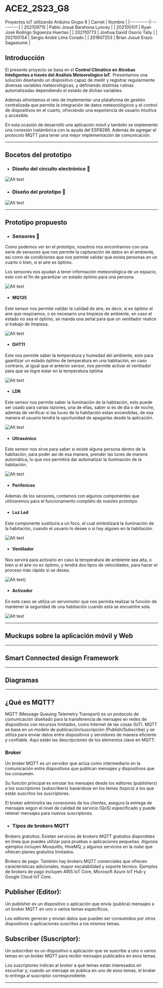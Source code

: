 # ACE2_2S23_G8
Proyectos IoT utilizando Arduino
Grupo 8
| Carnet | Nombre |
|----------|----------|
| 202109715   | Pablo Josué Barahona Luncey   |
| 202100101    | Ryan José Rodrigo Sigüenza Huertas  |
| 202110773   | Joshua David Osorio Tally  |
| 202100154   | Sergio André Lima Corado  |
| 201807253  | Brian Josué Erazo Sagastume  |

## Introducción

El presente proyecto se basa en el **Control Climático en Alcobas Inteligentes a través del Análisis Meteorológico IoT**. Presentamos una solución diseñando un dispositivo capaz de medir y registrar regularmente diversas variables meteorológicas, y definiendo distintas rutinas automatizadas dependiendo el estado de dichas variables.
 
Además afrontamos el reto de implementar una plataforma de gestión centralizada que permite la integración de datos meteorológicos y el control de dispositivos en el cuarto, ofreciendo una experiencia de usuario intuitiva y accesible.

En esta ocasión de desarrolló una aplicación móvil y también se implemento una conexión inalámbrica con la ayuda del ESP8266. Además de agregar el protocolo MQTT para tener una mejor implementación de comunicación.
___


## Bocetos del prototipo

- ### Diseño del circuito electrónico 📐

![Alt text](img/circuito.png)

- ### Diseño del prototipo 📐

![Alt text](img/prototipo.png)
___ 

## Prototipo propuesto

- ### Sensores 📐

Como podemos ver en el prototipo, nosotros nos encontramos con una serie de sensores que nos permite la capturación de datos en el ambiente, así como de condiciones que nos permite validar que exista personas en un cuarto o bien, si el aire es óptimo.

Los sensores nos ayudan a tener información meteorológica de un espacio, esto con el fin de garantizar un estado óptimo para una persona.

![Alt text](img/sensores.png)

- #### MQ135

Este sensor nos permite validar la calidad de aire, es decir, si es óptimo el aire que respiramos, o es necesario una limpieza de ambiente, en caso el estado no sea el óptimo, se manda una señal para que un ventilador realice si trabajo de limpieza.

![Alt text](img/mq135.png)



- #### DHT11

Este nos permite saber la temperatura y humedad del ambiente, esto para gaantizar un estado óptimo de temperatura en una habitación, en caso contrario, al igual que el anterior sensor, nos permite activar el ventilador para que se logre estar en la temperatura óptima

![Alt text](img/dht11.png)

- #### LDR

Este sensor nos permite saber la iluminación de la habitación, esto puede ser usado para varias razones, una de ellas, saber si es de día o de noche, además de verificar si las luces de la habitación estan encendidas, de esa manera el usuario tendrá la oportunidad de apagarlas desde la aplicación.

![Alt text](img/LDR.png)

- #### Ultrasónico

Este sensor nos sirve para saber si existe alguna persona dentro de la habitación, para poder así de esa manera, prender las luces de manera automática, lo que nos permitirá dar automatizar la iluminación de la habitación.

![Alt text](img/ultrasonico.png)


- #### Perifericos

Además de los sensores, contamos con algunos componentes que utilizaremos para el funcionamento completo de nuestro prototipo

- #### Luz Led

Este componente sustituirá a un foco, el cual simbolizará la iluminación de la habitación, cuando el usuario lo desee o si hay alguien en la habitación.

![Alt text](img/led.png)

- #### Ventilador

Nos servirá para activarlo en caso la temperatura de ambiente sea alta, o bien si el aire no es óptimo, y tendrá dos tipos de velocidades, para hacer el proceso más rápido si se desea.

![Alt text](img/ventilador.png)}

- #### Activador

En este caso se utiliza un servomotor que nos permita realizar la función de mantener la seguridad de una habitación cuando esta se encuentre sola.

![Alt text](img/activador.png)


___


## Muckups sobre la aplicación móvil y Web


___

## Smart Connected design Framework


___

## Diagramas


___


## ¿Qué es MQTT?

MQTT (Message Queuing Telemetry Transport) es un protocolo de comunicación diseñado para la transferencia de mensajes en redes de dispositivos con recursos limitados, como Internet de las cosas (IoT). MQTT se basa en un modelo de publicación/suscripción (Publish/Subscribe) y se utiliza para enviar datos entre dispositivos y servidores de manera eficiente y confiable. Aquí están las descripciones de los elementos clave en MQTT:

### Broker
Un broker MQTT es un servidor que actúa como intermediario en la comunicación entre dispositivos que publican mensajes y dispositivos que los consumen.

Su función principal es enrutar los mensajes desde los editores (publishers) a los suscriptores (subscribers) basándose en los temas (topics) a los que están suscritos los suscriptores.

El broker administra las conexiones de los clientes, asegura la entrega de mensajes según el nivel de calidad de servicio (QoS) especificado y puede retener mensajes para nuevos suscriptores.

- ### Tipos de brokers MQTT

 Brokers gratuitos: Existen servicios de brokers MQTT gratuitos disponibles en línea que puedes utilizar para pruebas o aplicaciones pequeñas. Algunos ejemplos incluyen Mosquitto, HiveMQ, y algunos servicios en la nube que ofrecen planes gratuitos limitados.

Brokers de pago: También hay brokers MQTT comerciales que ofrecen características adicionales, mayor escalabilidad y soporte técnico. Ejemplos de brokers de pago incluyen AWS IoT Core, Microsoft Azure IoT Hub y Google Cloud IoT Core.

## Publisher (Editor):

Un publisher es un dispositivo o aplicación que envía (publica) mensajes a un broker MQTT en uno o varios temas específicos.

Los editores generan y envían datos que pueden ser consumidos por otros dispositivos o aplicaciones suscritos a los mismos temas.

## Subscriber (Suscriptor):

Un subscriber es un dispositivo o aplicación que se suscribe a uno o varios temas en un broker MQTT para recibir mensajes publicados en esos temas.

Los suscriptores indican al broker a qué temas están interesados en escuchar y, cuando un mensaje se publica en uno de esos temas, el broker lo entrega al suscriptor correspondiente.

___
